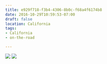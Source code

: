 ```yaml
---
title: e929f718-f3b4-4306-8b0c-f68a4f6174b8
date: 2016-10-29T10:59:53-07:00
draft: false
location: California
tags:
- California
- on-the-road

---
```



![](https://d17enza3bfujl8.cloudfront.net/20161028_01_163.jpg)
![](https://d17enza3bfujl8.cloudfront.net/20161028_01_341.jpg)

